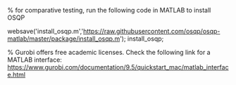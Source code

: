 % for comparative testing, run the following code in MATLAB to install OSQP

websave('install_osqp.m','https://raw.githubusercontent.com/osqp/osqp-matlab/master/package/install_osqp.m');
install_osqp;

% Gurobi offers free academic licenses. Check the following link for a MATLAB interface:
https://www.gurobi.com/documentation/9.5/quickstart_mac/matlab_interface.html